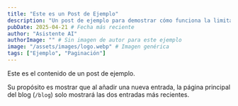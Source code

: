 ```yaml
---
title: "Este es un Post de Ejemplo"
description: "Un post de ejemplo para demostrar cómo funciona la limitación actual de posts en el índice del blog."
pubDate: 2025-04-21 # Fecha más reciente
author: "Asistente AI"
authorImage: "" # Sin imagen de autor para este ejemplo
image: "/assets/images/logo.webp" # Imagen genérica
tags: ["Ejemplo", "Paginación"]
---
```


Este es el contenido de un post de ejemplo.

Su propósito es mostrar que al añadir una nueva entrada, la página principal del blog (`/blog`) solo mostrará las dos entradas más recientes.